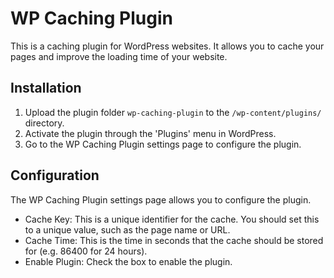 # WP Caching Plugin

This is a caching plugin for WordPress websites. It allows you to cache your pages and improve the loading time of your website.

## Installation

1. Upload the plugin folder `wp-caching-plugin` to the `/wp-content/plugins/` directory.
2. Activate the plugin through the 'Plugins' menu in WordPress.
3. Go to the WP Caching Plugin settings page to configure the plugin.

## Configuration

The WP Caching Plugin settings page allows you to configure the plugin.

* Cache Key: This is a unique identifier for the cache. You should set this to a unique value, such as the page name or URL.
* Cache Time: This is the time in seconds that the cache should be stored for (e.g. 86400 for 24 hours).
* Enable Plugin: Check the box to enable the plugin.
